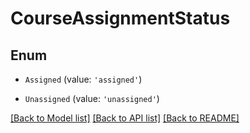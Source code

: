 # CourseAssignmentStatus


## Enum

* `Assigned` (value: `'assigned'`)

* `Unassigned` (value: `'unassigned'`)

[[Back to Model list]](../README.md#documentation-for-models) [[Back to API list]](../README.md#documentation-for-api-endpoints) [[Back to README]](../README.md)

